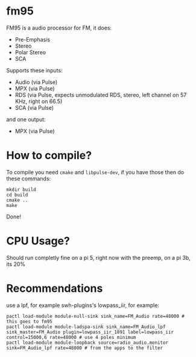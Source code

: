 # fm95
FM95 is a audio processor for FM, it does:
- Pre-Emphasis
- Stereo
- Polar Stereo
- SCA

Supports these inputs:
- Audio (via Pulse)
- MPX (via Pulse)
- RDS (via Pulse, expects unmodulated RDS, stereo, left channel on 57 KHz, right on 66.5)
- SCA (via Pulse)

and one output:
- MPX (via Pulse)

# How to compile?
To compile you need `cmake` and `libpulse-dev`, if you have those then do these commands:
```
mkdir build
cd build
cmake ..
make
```
Done!

# CPU Usage?
Should run completly fine on a pi 5, right now with the preemp, on a pi 3b, its 20%

# Recommendations
use a lpf, for example swh-plugins's lowpass_iir, for example:

```
pactl load-module module-null-sink sink_name=FM_Audio rate=48000 # this goes to fm95
pactl load-module module-ladspa-sink sink_name=FM_Audio_lpf sink_master=FM_Audio plugin=lowpass_iir_1891 label=lowpass_iir control=15000,6 rate=48000 # use 4 poles minimum
pactl load-module module-loopback source=radio_audio.monitor sink=FM_Audio_lpf rate=48000 # from the apps to the filter
```